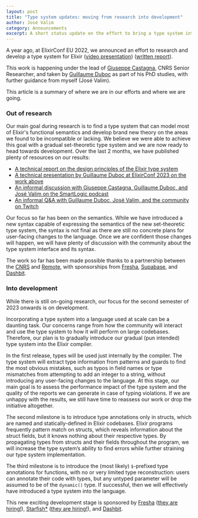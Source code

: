 ```yaml
---
layout: post
title: "Type system updates: moving from research into development"
author: José Valim
category: Announcements
excerpt: A short status update on the effort to bring a type system into Elixir.
---
```


A year ago, at ElixirConf EU 2022, we announced an effort to research
and develop a type system for Elixir ([video presentation](https://www.youtube.com/watch?v=Jf5Hsa1KOc8))
([written report](/blog/2022/10/05/my-future-with-elixir-set-theoretic-types/)).

This work is happening under the lead of [Giuseppe Castagna](https://www.irif.fr/~gc/),
CNRS Senior Researcher, and taken by
[Guillaume Duboc](https://www.irif.fr/users/gduboc/index) as part of his
PhD studies, with further guidance from myself (José Valim).

This article is a summary of where we are in our efforts and where we
are going.

### Out of research

Our main goal during research is to find a type system that can model
most of Elixir's functional semantics and develop brand new theory on
the areas we found to be incompatible or lacking. We believe we were
able to achieve this goal with a gradual set-theoretic type system
and we are now ready to head towards development. Over the last 2 months,
we have published plenty of resources on our results:

  * [A technical report on the design principles of the Elixir type system](https://arxiv.org/abs/2306.06391)
  * [A technical presentation by Guillaume Duboc at ElixirConf 2023 on the work above](https://youtube.com/watch?v=gJJH7a2J9O8)
  * [An informal discussion with Giuseppe Castagna, Guillaume Duboc, and José Valim on the SmartLogic podcast](https://smartlogic.io/podcast/elixir-wizards/s10-e12-jose-guillaume-giuseppe-types-elixir/)
  * [An informal Q&A with Guillaume Duboc, José Valim, and the community on Twitch](https://www.twitch.tv/videos/1841707383)

Our focus so far has been on the semantics. While we have introduced a
new syntax capable of expressing the semantics of the new set-theoretic
type system, the syntax is not final as there are still no concrete
plans for user-facing changes to the language. Once we are confident
those changes will happen, we will have plenty of discussion with the
community about the type system interface and its syntax.

The work so far has been made possible thanks to a partnership between
the [CNRS](https://www.cnrs.fr/fr) and [Remote](https://remote.com),
with sponsorships from [Fresha](https://www.fresha.com),
[Supabase](https://supabase.com), and [Dashbit](https://dashbit.co).

### Into development

While there is still on-going research, our focus for the second semester
of 2023 onwards is on development.

Incorporating a type system into a language used at scale can be a daunting
task. Our concerns range from how the community will interact and use the
type system to how it will perform on large codebases. Therefore, our plan
is to gradually introduce our gradual (pun intended) type system into the
Elixir compiler.

In the first release, types will be used just internally by the compiler.
The type system will extract type information from patterns and guards to
find the most obvious mistakes, such as typos in field names or type
mismatches from attempting to add an integer to a string, without introducing
any user-facing changes to the language. At this stage, our main goal is
to assess the performance impact of the type system and the quality of
the reports we can generate in case of typing violations. If we are
unhappy with the results, we still have time to reassess our work or drop
the initiative altogether.

The second milestone is to introduce type annotations only in structs,
which are named and statically-defined in Elixir codebases. Elixir programs
frequently pattern match on structs, which reveals information about
the struct fields, but it knows nothing about their respective types.
By propagating types from structs and their fields throughout the program,
we will increase the type system’s ability to find errors while further
straining our type system implementation.

The third milestone is to introduce the (most likely) `$`-prefixed type
annotations for functions, with no or very limited type reconstruction:
users can annotate their code with types, but any untyped parameter
will be assumed to be of the `dynamic()` type. If successful, then we
will effectively have introduced a type system into the language.

This new exciting development stage is sponsored by [Fresha](https://www.fresha.com) ([they are hiring!](https://www.fresha.com/careers/openings?department=engineering)),
[Starfish*](https://starfish.team) ([they are hiring!](https://starfish.team/jobs/experienced-elixir-developer)),
and [Dashbit](https://dashbit.co).
